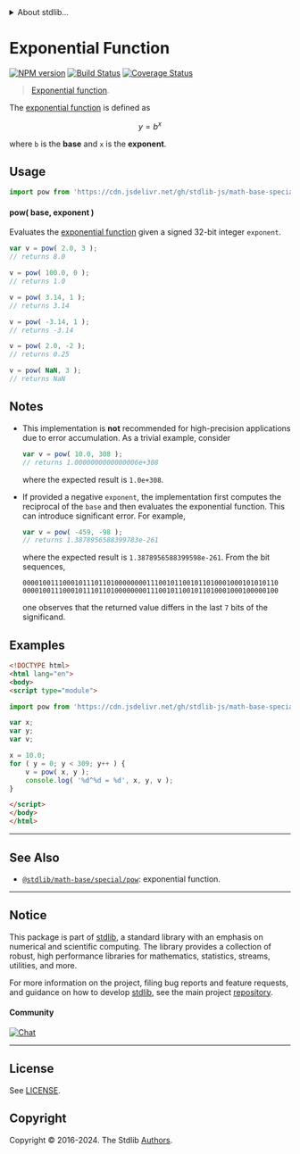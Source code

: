 <!--

@license Apache-2.0

Copyright (c) 2018 The Stdlib Authors.

Licensed under the Apache License, Version 2.0 (the "License");
you may not use this file except in compliance with the License.
You may obtain a copy of the License at

   http://www.apache.org/licenses/LICENSE-2.0

Unless required by applicable law or agreed to in writing, software
distributed under the License is distributed on an "AS IS" BASIS,
WITHOUT WARRANTIES OR CONDITIONS OF ANY KIND, either express or implied.
See the License for the specific language governing permissions and
limitations under the License.

-->


<details>
  <summary>
    About stdlib...
  </summary>
  <p>We believe in a future in which the web is a preferred environment for numerical computation. To help realize this future, we've built stdlib. stdlib is a standard library, with an emphasis on numerical and scientific computation, written in JavaScript (and C) for execution in browsers and in Node.js.</p>
  <p>The library is fully decomposable, being architected in such a way that you can swap out and mix and match APIs and functionality to cater to your exact preferences and use cases.</p>
  <p>When you use stdlib, you can be absolutely certain that you are using the most thorough, rigorous, well-written, studied, documented, tested, measured, and high-quality code out there.</p>
  <p>To join us in bringing numerical computing to the web, get started by checking us out on <a href="https://github.com/stdlib-js/stdlib">GitHub</a>, and please consider <a href="https://opencollective.com/stdlib">financially supporting stdlib</a>. We greatly appreciate your continued support!</p>
</details>

# Exponential Function

[![NPM version][npm-image]][npm-url] [![Build Status][test-image]][test-url] [![Coverage Status][coverage-image]][coverage-url] <!-- [![dependencies][dependencies-image]][dependencies-url] -->

> [Exponential function][exponential-function].

<section class="intro">

The [exponential function][exponential-function] is defined as

<!-- <equation class="equation" label="eq:exponential_function" align="center" raw="y = b^x" alt="Exponential function"> -->

```math
y = b^x
```

<!-- <div class="equation" align="center" data-raw-text="y = b^x" data-equation="eq:exponential_function">
    <img src="https://cdn.jsdelivr.net/gh/stdlib-js/stdlib@c1bdd27898df04d752ddb2dca37ca049e4c94d9b/lib/node_modules/@stdlib/math/base/special/fast/pow-int/docs/img/equation_exponential_function.svg" alt="Exponential function">
    <br>
</div> -->

<!-- </equation> -->

where `b` is the **base** and `x` is the **exponent**.

</section>

<!-- /.intro -->



<section class="usage">

## Usage

```javascript
import pow from 'https://cdn.jsdelivr.net/gh/stdlib-js/math-base-special-fast-pow-int@esm/index.mjs';
```

#### pow( base, exponent )

Evaluates the [exponential function][exponential-function] given a signed 32-bit integer `exponent`.

```javascript
var v = pow( 2.0, 3 );
// returns 8.0

v = pow( 100.0, 0 );
// returns 1.0

v = pow( 3.14, 1 );
// returns 3.14

v = pow( -3.14, 1 );
// returns -3.14

v = pow( 2.0, -2 );
// returns 0.25

v = pow( NaN, 3 );
// returns NaN
```

</section>

<!-- /.usage -->

<section class="notes">

## Notes

-   This implementation is **not** recommended for high-precision applications due to error accumulation. As a trivial example, consider

    ```javascript
    var v = pow( 10.0, 308 );
    // returns 1.0000000000000006e+308
    ```

    where the expected result is `1.0e+308`.

-   If provided a negative `exponent`, the implementation first computes the reciprocal of the `base` and then evaluates the exponential function. This can introduce significant error. For example,

    ```javascript
    var v = pow( -459, -98 );
    // returns 1.3878956588399783e-261
    ```

    where the expected result is `1.3878956588399598e-261`. From the bit sequences,

    ```text
    0000100111000101110110100000000111001011001011010001000101010110
    0000100111000101110110100000000111001011001011010001000100000100
    ```

    one observes that the returned value differs in the last `7` bits of the significand.

</section>

<!-- /.notes -->

<section class="examples">

## Examples

<!-- eslint no-undef: "error" -->

```html
<!DOCTYPE html>
<html lang="en">
<body>
<script type="module">

import pow from 'https://cdn.jsdelivr.net/gh/stdlib-js/math-base-special-fast-pow-int@esm/index.mjs';

var x;
var y;
var v;

x = 10.0;
for ( y = 0; y < 309; y++ ) {
    v = pow( x, y );
    console.log( '%d^%d = %d', x, y, v );
}

</script>
</body>
</html>
```

</section>

<!-- /.examples -->

<!-- Section for related `stdlib` packages. Do not manually edit this section, as it is automatically populated. -->

<section class="related">

* * *

## See Also

-   <span class="package-name">[`@stdlib/math-base/special/pow`][@stdlib/math/base/special/pow]</span><span class="delimiter">: </span><span class="description">exponential function.</span>

</section>

<!-- /.related -->

<!-- Section for all links. Make sure to keep an empty line after the `section` element and another before the `/section` close. -->


<section class="main-repo" >

* * *

## Notice

This package is part of [stdlib][stdlib], a standard library with an emphasis on numerical and scientific computing. The library provides a collection of robust, high performance libraries for mathematics, statistics, streams, utilities, and more.

For more information on the project, filing bug reports and feature requests, and guidance on how to develop [stdlib][stdlib], see the main project [repository][stdlib].

#### Community

[![Chat][chat-image]][chat-url]

---

## License

See [LICENSE][stdlib-license].


## Copyright

Copyright &copy; 2016-2024. The Stdlib [Authors][stdlib-authors].

</section>

<!-- /.stdlib -->

<!-- Section for all links. Make sure to keep an empty line after the `section` element and another before the `/section` close. -->

<section class="links">

[npm-image]: http://img.shields.io/npm/v/@stdlib/math-base-special-fast-pow-int.svg
[npm-url]: https://npmjs.org/package/@stdlib/math-base-special-fast-pow-int

[test-image]: https://github.com/stdlib-js/math-base-special-fast-pow-int/actions/workflows/test.yml/badge.svg?branch=main
[test-url]: https://github.com/stdlib-js/math-base-special-fast-pow-int/actions/workflows/test.yml?query=branch:main

[coverage-image]: https://img.shields.io/codecov/c/github/stdlib-js/math-base-special-fast-pow-int/main.svg
[coverage-url]: https://codecov.io/github/stdlib-js/math-base-special-fast-pow-int?branch=main

<!--

[dependencies-image]: https://img.shields.io/david/stdlib-js/math-base-special-fast-pow-int.svg
[dependencies-url]: https://david-dm.org/stdlib-js/math-base-special-fast-pow-int/main

-->

[chat-image]: https://img.shields.io/gitter/room/stdlib-js/stdlib.svg
[chat-url]: https://app.gitter.im/#/room/#stdlib-js_stdlib:gitter.im

[stdlib]: https://github.com/stdlib-js/stdlib

[stdlib-authors]: https://github.com/stdlib-js/stdlib/graphs/contributors

[umd]: https://github.com/umdjs/umd
[es-module]: https://developer.mozilla.org/en-US/docs/Web/JavaScript/Guide/Modules

[deno-url]: https://github.com/stdlib-js/math-base-special-fast-pow-int/tree/deno
[umd-url]: https://github.com/stdlib-js/math-base-special-fast-pow-int/tree/umd
[esm-url]: https://github.com/stdlib-js/math-base-special-fast-pow-int/tree/esm
[branches-url]: https://github.com/stdlib-js/math-base-special-fast-pow-int/blob/main/branches.md

[stdlib-license]: https://raw.githubusercontent.com/stdlib-js/math-base-special-fast-pow-int/main/LICENSE

[exponential-function]: https://en.wikipedia.org/wiki/Exponential_function

<!-- <related-links> -->

[@stdlib/math/base/special/pow]: https://github.com/stdlib-js/math-base-special-pow/tree/esm

<!-- </related-links> -->

</section>

<!-- /.links -->
